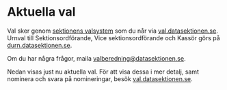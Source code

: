 # Aktuella val

Val sker genom [sektionens valsystem](https://val.datasektionen.se) som du når via [val.datasektionen.se](https://val.datasektionen.se). Urnval till Sektionsordförande, Vice sektionsordförande och Kassör görs på [durn.datasektionen.se](https://durn.datasektionen.se).

Om du har några frågor, maila [valberedning@datasektionen.se](mailto:valberedning@datasektionen.se).

Nedan visas just nu aktuella val. För att visa dessa i mer detalj, samt nominera och svara på nomineringar, besök [val.datasektionen.se](https://val.datasektionen.se).

<div id="elections"></div>
<script type="text/javascript" src="https://val.datasektionen.se/js/cors/component.js"></script>
